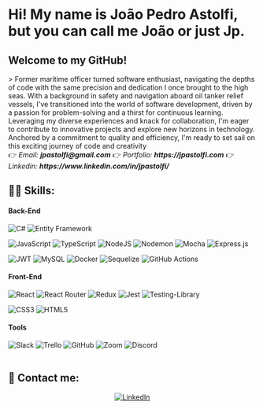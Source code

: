 # Hi! My name is João Pedro Astolfi, but you can call me João or just Jp.

## Welcome to my GitHub!
<!-- <img width=150px src="https://mir-s3-cdn-cf.behance.net/project_modules/max_1200/622ca052071761.59034e74abb36.gif" width="120" align="right"> -->
 <p <!-- align="left" -->>
Former maritime officer turned software enthusiast, navigating the depths of code with the same precision and dedication I once brought to the high seas. With a background in safety and navigation aboard oil tanker relief vessels, I've transitioned into the world of software development, driven by a passion for problem-solving and a thirst for continuous learning. Leveraging my diverse experiences and knack for collaboration, I'm eager to contribute to innovative projects and explore new horizons in technology. Anchored by a commitment to quality and efficiency, I'm ready to set sail on this exciting journey of code and creativity<br/>
 👉 <i>Email: <b>jpastolfi@gmail.com</b></i>
 👉 <i>Portfolio: <b>https://jpastolfi.com</b></i>
 👉 <i>Linkedin: <b>https://www.linkedin.com/in/jpastolfi/</b></i>

</p>

## 👨‍💻 Skills:<br/>
#### Back-End
![C#](https://img.shields.io/badge/c%23-%2523CCFFE5.svg?style=for-the-badge&logo=microsoft&logoColor=white)
![Entity Framework](https://img.shields.io/badge/entity_framework-F2F4F9?style=for-the-badge&logo=csharp)

![JavaScript](https://img.shields.io/badge/javascript-%23323330.svg?style=for-the-badge&logo=javascript&logoColor=%23F7DF1E)
![TypeScript](https://img.shields.io/badge/TypeScript-007ACC?style=for-the-badge&logo=typescript&logoColor=white)
![NodeJS](https://img.shields.io/badge/node.js-6DA55F?style=for-the-badge&logo=node.js&logoColor=white)
![Nodemon](https://img.shields.io/badge/NODEMON-%23323330.svg?style=for-the-badge&logo=nodemon&logoColor=%BBDEAD)
![Mocha](https://img.shields.io/badge/-mocha-%238D6748?style=for-the-badge&logo=mocha&logoColor=white)
![Express.js](https://img.shields.io/badge/Express-%23323330.svg?style=for-the-badge&logo=javascript&logoColor=%23F7DF1E)


![JWT](https://img.shields.io/badge/JWT-black?style=for-the-badge&logo=JSON%20web%20tokens)
![MySQL](https://img.shields.io/badge/mysql-%2300f.svg?style=for-the-badge&logo=mysql&logoColor=white)
![Docker](https://img.shields.io/badge/docker-%230db7ed.svg?style=for-the-badge&logo=docker&logoColor=white)
![Sequelize](https://img.shields.io/badge/Sequelize-52B0E7?style=for-the-badge&logo=Sequelize&logoColor=white)
![GitHub Actions](https://img.shields.io/badge/GitHub_Actions-2088FF?style=for-the-badge&logo=github-actions&logoColor=white)

#### Front-End
![React](https://img.shields.io/badge/react-%2320232a.svg?style=for-the-badge&logo=react&logoColor=%2361DAFB)
![React Router](https://img.shields.io/badge/React_Router-CA4245?style=for-the-badge&logo=react-router&logoColor=white)
![Redux](https://img.shields.io/badge/redux-%23593d88.svg?style=for-the-badge&logo=redux&logoColor=white)
![Jest](https://img.shields.io/badge/-jest-%23C21325?style=for-the-badge&logo=jest&logoColor=white)
![Testing-Library](https://img.shields.io/badge/-TestingLibrary-%23E33332?style=for-the-badge&logo=testing-library&logoColor=white)

![CSS3](https://img.shields.io/badge/css3-%231572B6.svg?style=for-the-badge&logo=css3&logoColor=white)
![HTML5](https://img.shields.io/badge/html5-%23E34F26.svg?style=for-the-badge&logo=html5&logoColor=white)

#### Tools
![Slack](https://img.shields.io/badge/Slack-4A154B?style=for-the-badge&logo=slack&logoColor=white)
![Trello](https://img.shields.io/badge/Trello-0052CC?style=for-the-badge&logo=trello&logoColor=white)
![GitHub](https://img.shields.io/badge/github-%23121011.svg?style=for-the-badge&logo=github&logoColor=white)
![Zoom](https://img.shields.io/badge/Zoom-2D8CFF?style=for-the-badge&logo=zoom&logoColor=white)
![Discord](https://img.shields.io/badge/Discord-5865F2.svg?style=for-the-badge&logo=Discord&logoColor=white)
<br/>
<br/>

## 👥 Contact me:<br/>
<div style="display: inline_block" align="center">
     
[![LinkedIn](https://img.shields.io/badge/linkedin-%230077B5.svg?style=for-the-badge&logo=linkedin&logoColor=white)](https://www.linkedin.com/in/jpastolfi/)

</div>
